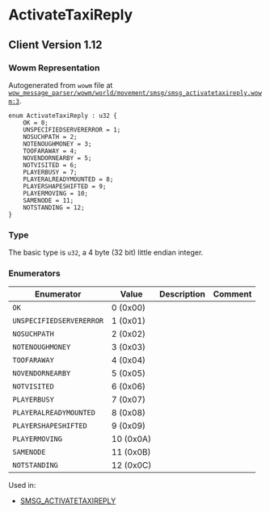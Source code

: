 # ActivateTaxiReply

## Client Version 1.12

### Wowm Representation

Autogenerated from `wowm` file at [`wow_message_parser/wowm/world/movement/smsg/smsg_activatetaxireply.wowm:3`](https://github.com/gtker/wow_messages/tree/main/wow_message_parser/wowm/world/movement/smsg/smsg_activatetaxireply.wowm#L3).

```rust,ignore
enum ActivateTaxiReply : u32 {
    OK = 0;
    UNSPECIFIEDSERVERERROR = 1;
    NOSUCHPATH = 2;
    NOTENOUGHMONEY = 3;
    TOOFARAWAY = 4;
    NOVENDORNEARBY = 5;
    NOTVISITED = 6;
    PLAYERBUSY = 7;
    PLAYERALREADYMOUNTED = 8;
    PLAYERSHAPESHIFTED = 9;
    PLAYERMOVING = 10;
    SAMENODE = 11;
    NOTSTANDING = 12;
}
```
### Type
The basic type is `u32`, a 4 byte (32 bit) little endian integer.
### Enumerators
| Enumerator | Value  | Description | Comment |
| --------- | -------- | ----------- | ------- |
| `OK` | 0 (0x00) |  |  |
| `UNSPECIFIEDSERVERERROR` | 1 (0x01) |  |  |
| `NOSUCHPATH` | 2 (0x02) |  |  |
| `NOTENOUGHMONEY` | 3 (0x03) |  |  |
| `TOOFARAWAY` | 4 (0x04) |  |  |
| `NOVENDORNEARBY` | 5 (0x05) |  |  |
| `NOTVISITED` | 6 (0x06) |  |  |
| `PLAYERBUSY` | 7 (0x07) |  |  |
| `PLAYERALREADYMOUNTED` | 8 (0x08) |  |  |
| `PLAYERSHAPESHIFTED` | 9 (0x09) |  |  |
| `PLAYERMOVING` | 10 (0x0A) |  |  |
| `SAMENODE` | 11 (0x0B) |  |  |
| `NOTSTANDING` | 12 (0x0C) |  |  |

Used in:
* [SMSG_ACTIVATETAXIREPLY](smsg_activatetaxireply.md)
